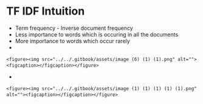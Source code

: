# TF IDF Intuition

* Term frequency - Inverse document frequency
* Less importance to words which is occuring in all the documents
* More importance to words which occur rarely
*

    <figure><img src="../../.gitbook/assets/image (6) (1) (1).png" alt=""><figcaption></figcaption></figure>
*

    <figure><img src="../../.gitbook/assets/image (1) (1) (1) (1) (1).png" alt=""><figcaption></figcaption></figure>
